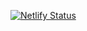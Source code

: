 [![Netlify Status](https://api.netlify.com/api/v1/badges/f3562f14-8e1b-47e9-88ec-ae6c0291dc96/deploy-status)](https://app.netlify.com/sites/jennnysconstruction/deploys)